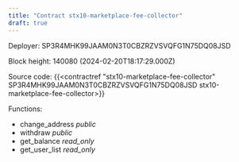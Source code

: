 ```yaml
---
title: "Contract stx10-marketplace-fee-collector"
draft: true
---
```

Deployer: SP3R4MHK99JAAM0N3T0CBZRZVSVQFG1N75DQ08JSD


 



Block height: 140080 (2024-02-20T18:17:29.000Z)

Source code: {{<contractref "stx10-marketplace-fee-collector" SP3R4MHK99JAAM0N3T0CBZRZVSVQFG1N75DQ08JSD stx10-marketplace-fee-collector>}}

Functions:

* change_address _public_
* withdraw _public_
* get_balance _read_only_
* get_user_list _read_only_
